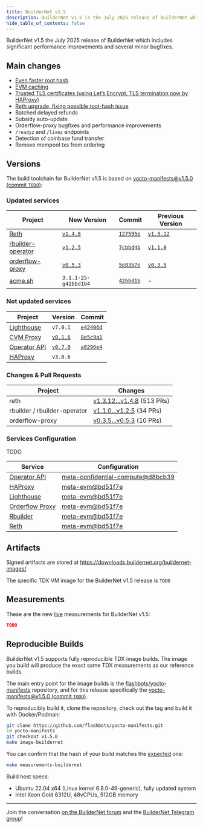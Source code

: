 ```yaml
---
title: BuilderNet v1.5
description: BuilderNet v1.5 is the July 2025 release of BuilderNet which includes significant performance improvements and several minor bugfixes.
hide_table_of_contents: false
---
```


BuilderNet v1.5 the July 2025 release of BuilderNet which includes significant performance improvements and several minor bugfixes.

<!-- truncate -->


## Main changes

- [Even faster root hash](https://github.com/flashbots/rbuilder/pull/634)
- [EVM caching](https://github.com/flashbots/rbuilder/pull/573)
- [Trusted TLS certificates (using Let’s Encrypt, TLS termination now by HAProxy)](https://github.com/flashbots/meta-evm/pull/83)
- [Reth upgrade, fixing possible root-hash issue](https://github.com/paradigmxyz/reth/releases/tag/v1.4.8)
- Batched delayed refunds
- Subsidy auto-update
- Orderflow-proxy bugfixes and performance improvements
- `/readyz` and `/livez` endpoints
- Detection of coinbase fund transfer
- Remove mempool txs from ordering

## Versions

The build toolchain for BuilderNet v1.5 is based on [yocto-manifests@v1.5.0 (commit `TODO`)](https://github.com/flashbots/yocto-manifests/releases/tag/v1.5.0):

### Updated services



| Project                                                                  | New Version                                                                             | Commit                                                                                                               | Previous Version                                                                        |
| ------------------------------------------------------------------------ | --------------------------------------------------------------------------------------- | -------------------------------------------------------------------------------------------------------------------- | --------------------------------------------------------------------------------------- |
| [Reth](https://github.com/paradigmxyz/reth)                              | [`v1.4.8`](https://github.com/paradigmxyz/reth/releases/tag/v1.4.8)                     | [`127595e`](https://github.com/paradigmxyz/reth/commit/127595e23079de2c494048d0821ea1f1107eb624)                     | [`v1.3.12`](https://github.com/paradigmxyz/reth/releases/tag/v1.3.12)                   |
| [rbuilder-operator](https://github.com/flashbots/rbuilder-operator/tags) | [`v1.2.5`](https://github.com/flashbots/rbuilder-operator/releases/tag/v1.2.5)          | [`7cbbd4b`](https://github.com/flashbots/rbuilder-operator/commit/7cbbd4b15d66ce9ab2ac6f88215170879357903d)          | [`v1.1.0`](https://github.com/flashbots/rbuilder-operator/releases/tag/v1.1.0)          |
| [orderflow-proxy](https://github.com/flashbots/orderflow-proxy)          | [`v0.5.3`](https://github.com/flashbots/buildernet-orderflow-proxy/releases/tag/v0.5.3) | [`5e83b7e`](https://github.com/flashbots/buildernet-orderflow-proxy/commit/5e83b7e35add0e7d6554f88c4e09614acd317c2b) | [`v0.3.5`](https://github.com/flashbots/buildernet-orderflow-proxy/releases/tag/v0.3.5) |
| [acme.sh](https://github.com/acmesh-official/acme.sh)                    | `3.1.1-25-g42bbd1b4`                                                                    | [`42bbd1b`](https://github.com/acmesh-official/acme.sh/commit/42bbd1b44af48a5accce07fa51740644b1c5f0a0)              | -                                                                                       |

### Not updated services

| Project                                                     | Version                                                                        | Commit                                                                                                      |
| ----------------------------------------------------------- | ------------------------------------------------------------------------------ | ----------------------------------------------------------------------------------------------------------- |
| [Lighthouse](https://github.com/sigp/lighthouse)            | `v7.0.1`                                                                       | [`e42406d`](https://github.com/sigp/lighthouse/commit/e42406d7b79a85ad4622f3a7440ff6468ac4c9e1)             |
| [CVM Proxy](https://github.com/flashbots/cvm-reverse-proxy) | [`v0.1.6`](https://github.com/flashbots/cvm-reverse-proxy/releases/tag/v0.1.6) | [`8e5c9a1`](https://github.com/flashbots/cvm-reverse-proxy/commit/8e5c9a13278f4864d05a6f1e7493e99f98053cea) |
| [Operator API](https://github.com/flashbots/system-api)     | [`v0.7.0`](https://github.com/flashbots/system-api/releases/tag/v0.7.0)        | [`a8296e4`](https://github.com/flashbots/system-api/commit/a8296e4ccd355f5fac805828ad8e474381a6c5a2)        |
| [HAProxy](https://github.com/haproxy/haproxy)               | `v3.0.6`                                                                       |


### Changes & Pull Requests

| Project                      | Changes                                                                                                     |
| ---------------------------- | ----------------------------------------------------------------------------------------------------------- |
| reth                         | [v1.3.12...v1.4.8](https://github.com/paradigmxyz/reth/compare/v1.3.12...v1.4.8) (513 PRs)                  |
| rbuilder / rbuilder-operator | [v1.1.0...v1.2.5](https://github.com/flashbots/rbuilder/compare/v1.1.0...v1.2.5) (34 PRs)                   |
| orderflow-proxy              | [v0.3.5...v0.5.3](https://github.com/flashbots/buildernet-orderflow-proxy/compare/v0.3.5...v0.5.3) (10 PRs) |

### Services Configuration

TODO

| Service                                                                                                                                                                           | Configuration                                                                                                                                                                                          |
| --------------------------------------------------------------------------------------------------------------------------------------------------------------------------------- | ------------------------------------------------------------------------------------------------------------------------------------------------------------------------------------------------------ |
| [Operator API](https://github.com/flashbots/meta-confidential-compute/blob/d8bcb394310f896f98f8b83b29732678792d101e/recipes-core/system-api/files/systemapi-config.toml.mustache) | [meta-confidential-compute@d8bcb39](https://github.com/flashbots/meta-confidential-compute/blob/d8bcb394310f896f98f8b83b29732678792d101e/recipes-core/system-api/files/systemapi-config.toml.mustache) |
| [HAProxy](https://github.com/flashbots/meta-evm/blob/1a40c40ed08c2ff27450f398ac040ff2902fbcf7/recipes-nodes/haproxy/haproxy.cfg.mustache)                                         | [meta-evm@bd51f7e](https://github.com/flashbots/meta-evm/blob/1a40c40ed08c2ff27450f398ac040ff2902fbcf7/recipes-nodes/haproxy/haproxy.cfg.mustache)                                                     |
| [Lighthouse](https://github.com/flashbots/meta-evm/blob/1a40c40ed08c2ff27450f398ac040ff2902fbcf7/recipes-nodes/lighthouse/init#L37-L57)                                           | [meta-evm@bd51f7e](https://github.com/flashbots/meta-evm/blob/1a40c40ed08c2ff27450f398ac040ff2902fbcf7/recipes-nodes/lighthouse/init#L37-L57)                                                          |
| [Orderflow Proxy](https://github.com/flashbots/meta-evm/blob/1a40c40ed08c2ff27450f398ac040ff2902fbcf7/recipes-nodes/orderflow-proxy/files/orderflow-proxy.conf.mustache)          | [meta-evm@bd51f7e](https://github.com/flashbots/meta-evm/blob/1a40c40ed08c2ff27450f398ac040ff2902fbcf7/recipes-nodes/orderflow-proxy/files/orderflow-proxy.conf.mustache)                              |
| [Rbuilder](https://github.com/flashbots/meta-evm/blob/1a40c40ed08c2ff27450f398ac040ff2902fbcf7/recipes-nodes/rbuilder/config.mustache)                                            | [meta-evm@bd51f7e](https://github.com/flashbots/meta-evm/blob/1a40c40ed08c2ff27450f398ac040ff2902fbcf7/recipes-nodes/rbuilder/config.mustache)                                                         |
| [Reth](https://github.com/flashbots/meta-evm/blob/1a40c40ed08c2ff27450f398ac040ff2902fbcf7/recipes-nodes/reth/init#L41-L59)                                                       | [meta-evm@bd51f7e](https://github.com/flashbots/meta-evm/blob/1a40c40ed08c2ff27450f398ac040ff2902fbcf7/recipes-nodes/reth/init#L41-L59)                                                                |

## Artifacts

Signed artifacts are stored at https://downloads.buildernet.org/buildernet-images/.

The specific TDX VM image for the BuilderNet v1.5 release is `TODO`

## Measurements

These are the new [live](https://measurements.buildernet.org/) measurements for BuilderNet v1.5:

```json
TODO
```

## Reproducible Builds

BuilderNet v1.5 supports fully reproducible TDX image builds. The image you build will produce the exact same TDX measurements as our reference builds.

The main entry point for the image builds is the [flashbots/yocto-manifests](https://github.com/flashbots/yocto-manifests) repository, and for this release specifically the [yocto-manifests@v1.5.0 (commit `TODO`)](https://github.com/flashbots/yocto-manifests/releases/tag/v1.5.0).

To reproducibly build it, clone the repository, check out the tag and build it with Docker/Podman:

```bash
git clone https://github.com/flashbots/yocto-manifests.git
cd yocto-manifests
git checkout v1.5.0
make image-buildernet
```

You can confirm that the hash of your build matches the [expected](https://measurements.buildernet.org/) one:

```bash
make measurements-buildernet
```

Build host specs:

- Ubuntu 22.04 x64 (Linux kernel 6.8.0-49-generic), fully updated system
- Intel Xeon Gold 6312U, 48vCPUs, 512GB memory

---

Join the conversation [on the BuilderNet forum](https://collective.flashbots.net/c/buildernet/31) and the [BuilderNet Telegram group](https://t.me/buildernet_general)!
